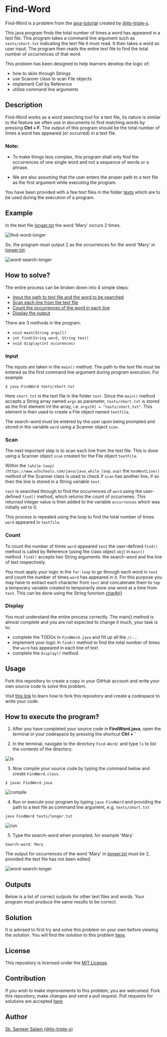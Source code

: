 # Find-Word

Find-Word is a problem from the [java-tutorial](https://github.com/its-triple-s/java-tutorial) created by [@its-triple-s](https://github.com/its-triple-s).

This java program finds the total number of times a word has appeared in a text file.
This program takes a command line argument such as `texts/short.txt` indicating the text file it must read. It then takes a word as user input. The program then reads the entire text file to find the total number of occurrences of that word.

This problem has been designed to help learners develop the logic of:
- how to skim through Strings
- use Scanner class to scan File objects
- implement Call by Reference
- utilize command line arguments

## Description

Find-Word works as a word searching tool for a text file, its nature is similar to the feature we often use in documents to find matching words by pressing **Ctrl + F**. The output of this program should be the total number of times a word has appeared (or occurred) in a text file.

### Note:

- To make things less complex, this program shall only find the occurrences of one single word and not a sequence of words or a phrase.

- We are also assuming that the user enters the proper path to a text file as the first argument while executing the program.

You have been provided with a few text files in the folder [texts](texts) which are to be used during the execution of a program.

## Example

In the text file [longer.txt](https://github.com/geekygiganerd/Find-Word/blob/main/texts/longer.txt) the word 'Mary' occurs 2 times.

![find-word-longer](https://github.com/geekygiganerd/Find-Word/assets/128626253/27979515-8536-4d9d-8c8a-ba9965f0e095)

So, the program must output 2 as the occurrences for the word 'Mary' in [longer.txt](https://github.com/geekygiganerd/Find-Word/blob/main/texts/longer.txt).

![word-search-longer](https://github.com/geekygiganerd/Find-Word/assets/128626253/45d10e41-4927-4dd5-b025-900f18344935)

## How to solve? 

The entire process can be broken down into 4 simple steps:
- [Input the path to text file and the word to be searched](#input)
- [Scan each line from the text file](#scan)
- [Count the occurrences of the word in each line](#count)
- [Display the output](#Display)

There are 3 methods in the program:
- `void main(String args[])`
- `int find(String word, String text)`
- `void display(int occurences)`

### Input

The inputs are taken in the `main()` method. The path to the text file must be entered as the first command line argument during program execution. For example

```
$ java FindWord texts/short.txt
```

Here `short.txt` is the text file in the folder `text`. Since the `main()` method accepts a String array named `args` as parameter, `texts/short.txt` is stored as the first element int the array, i.e. `args[0] = "texts/short,txt"`. This element is then used to create a File object named `textfile`.

The search-word must be entered by the user upon being prompted and stored in the variable `word` using a Scanner object `scan`.

### Scan

The next important step is to scan each line from the text file. This is done using a Scanner object `scan` created for the File object `textFile`.

Within the `[while-loop](https://www.w3schools.com/java/java_while_loop.asp)` the `hasNextLine()` method of the Scanner class is used to check if `scan` has another line, if so then the line is stored in a String variable `text`.

`text` is searched through to find the occurrences of `word` using the user-defined `find()` method, which returns the count of occurrenes. This returned integer value is then added to the variable `occurrences` which was initially set to 0.

This process is repeated using the loop to find the total number of times `word` appeared in `textfile`.

### Count

To count the number of times `word` appeared `text` the user-defined `find()` method is called by Reference (using the class object `obj`) in `main()` method. `find()` accepts two String arguments: the search-word and the line of text respectively.

You must apply your logic in the `for-loop` to go through each word in `text` and count the number of times `word` has appeared in it. For this purpose you may have to extract each character from `text` and concatenate them to `tmp` a temporary variable created to temporarily store one word at a time from `text`. This can be done using the String function [charAt()](https://docs.oracle.com/javase/8/docs/api/java/lang/CharSequence.html#charAt-int-)

### Display



You must understand the entire process correctly. The main() method is almost complete and you are not expected to change it much, your task is to:

- complete the TODOs in `FindWord.java` and fill up all the `//...`
- implement your logic in `find()` method to find the total number of times the `word` has appeared in each line of text
- complete the `display()` method.

## Usage

Fork this repository to create a copy in your GitHub account and write your own source code to solve this problem.

Visit [this link](https://github.com/its-triple-s/java-tutorial#usage) to learn how to fork this repository and create a codespace to write your code.

## How to execute the program?

1. After you have completed your source code in **FindWord.java**, open the terminal in your codespace by pressing the shortcut **Ctrl + `**

2. In the terminal, navigate to the directory `Find-Word/` and type `ls` to list the contents of the directory.

![ls](https://github.com/geekygiganerd/Find-Word/assets/128626253/92cd0495-3a81-4e15-9b27-2329e9a798ee)

3. Now compile your source code by typing the command below and create `FindWord.class`.

```
$ javac FindWord.java
```

![compile](https://github.com/geekygiganerd/Find-Word/assets/128626253/2d0ab15b-e7c4-4367-8395-5aafc01a23cd)

4. Run or execute your program by typing `java FindWord` and providing the path to a text file as command line argument, e.g. `texts/short.txt`

```
java FindWord texts/longer.txt
```

![run](https://github.com/geekygiganerd/Find-Word/assets/128626253/39b3b2f0-0495-4789-bf0c-de258d7ae0e9)

5. Type the search-word when prompted, for example 'Mary'

```
Search-word: Mary
```

The output for occurrences of the word 'Mary' in [longer.txt](https://github.com/geekygiganerd/Find-Word/blob/main/texts/longer.txt) must be 2, provided the text file has not been edited.

![word-search-longer](https://github.com/geekygiganerd/Find-Word/assets/128626253/a9373c0e-2f60-46a0-a9a4-b19cd2a5225a)

## Outputs

Below is a list of correct outputs for other text files and words. Your program must produce the same results to be correct.

## Solution

It is advised to first try and solve this problem on your own before viewing the solution.
You will find the solution to this problem [here](https://github.com/its-triple-s/java-tutorial/blob/main/solutions/Find-Word/FindWord.java).

## License

This repository is licensed under the [MIT License](LICENSE).

## Contribution

If you wish to make improvements to this problem, you are welcomed. Fork this repository, make changes and send a pull request. Pull requests for solutions are accepted [here](https://github.com/its-triple-s/java-tutorial/tree/main/solutions/Find-Word)

## Author

[Sk. Sameer Salam (@its-triple-s)](https://github.com/its-triple-s)
